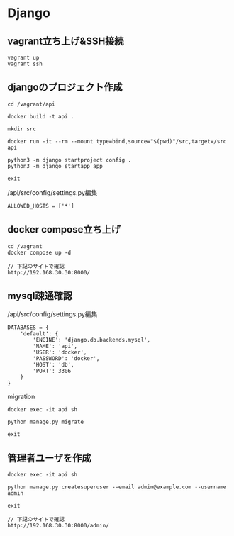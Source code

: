 # Django

## vagrant立ち上げ&SSH接続
```
vagrant up
vagrant ssh
```

## djangoのプロジェクト作成
```
cd /vagrant/api

docker build -t api .

mkdir src

docker run -it --rm --mount type=bind,source="$(pwd)"/src,target=/src api

python3 -m django startproject config .
python3 -m django startapp app

exit
```

/api/src/config/settings.py編集
```
ALLOWED_HOSTS = ['*']
```

## docker compose立ち上げ
```
cd /vagrant
docker compose up -d

// 下記のサイトで確認
http://192.168.30.30:8000/
```

## mysql疎通確認
/api/src/config/settings.py編集
```
DATABASES = {
    'default': {
        'ENGINE': 'django.db.backends.mysql',
        'NAME': 'api',
        'USER': 'docker',
        'PASSWORD': 'docker',
        'HOST': 'db',
        'PORT': 3306
    }
}
```

migration
```
docker exec -it api sh

python manage.py migrate

exit
```

## 管理者ユーザを作成
```
docker exec -it api sh

python manage.py createsuperuser --email admin@example.com --username admin

exit

// 下記のサイトで確認
http://192.168.30.30:8000/admin/
```
